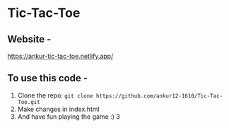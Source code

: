 # Tic-Tac-Toe
## Website - 
https://ankur-tic-tac-toe.netlify.app/
## To use this code - 
1. Clone the repo: `git clone https://github.com/ankur12-1610/Tic-Tac-Toe.git`
2. Make changes in index.html
3. And have fun playing the game :)
3

